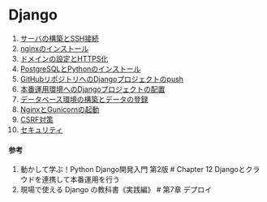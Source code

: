 # Django

1. [サーバの構築とSSH接続](サーバの構築とSSH接続.md)
2. [nginxのインストール](nginxのインストール.md)
3. [ドメインの設定とHTTPS化](ドメインの設定とHTTPS化.md)
4. [PostgreSQLとPythonのインストール](PostgreSQLとPythonのインストール.md)
5. [GitHubリポジトリへのDjangoプロジェクトのpush](GitHubリポジトリへのDjangoプロジェクトのpush.md)
6. [本番運用環境へのDjangoプロジェクトの配置](本番運用環境へのDjangoプロジェクトの配置.md)
7. [データベース環境の構築とデータの登録](データベース環境の構築とデータの登録.md)
8. [NginxとGunicornの起動](NginxとGunicornの起動.md)
9. [CSRF対策](CSRF対策.md)
10. [セキュリティ](セキュリティ.md)

#### 参考
1. 動かして学ぶ！Python Django開発入門 第2版 # Chapter 12 Djangoとクラウドを連携して本番運用を行う
1. 現場で使える Django の教科書《実践編》 # 第7章 デプロイ
